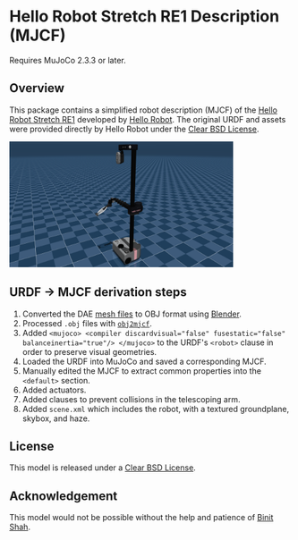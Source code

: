 # Hello Robot Stretch RE1 Description (MJCF)

Requires MuJoCo 2.3.3 or later.

## Overview

This package contains a simplified robot description (MJCF) of the [Hello Robot Stretch RE1](https://hello-robot.com/product) developed by [Hello Robot](https://hello-robot.com/). The original URDF and assets were provided directly by Hello Robot under the [Clear BSD License](LICENSE).

<p float="left">
  <img src="stretch.png" width="400">
</p>

## URDF → MJCF derivation steps

1. Converted the DAE [mesh
   files](https://github.com/shadow-robot/sr_common/tree/noetic-devel/sr_description/meshes/)
   to OBJ format using [Blender](https://www.blender.org/).
2. Processed `.obj` files with [`obj2mjcf`](https://github.com/kevinzakka/obj2mjcf).
3. Added `<mujoco> <compiler discardvisual="false" fusestatic="false" balanceinertia="true"/> </mujoco>` to the URDF's
   `<robot>` clause in order to preserve visual geometries.
4. Loaded the URDF into MuJoCo and saved a corresponding MJCF.
5. Manually edited the MJCF to extract common properties into the `<default>` section.
6. Added actuators.
7. Added <exclude> clauses to prevent collisions in the telescoping arm.
8. Added `scene.xml` which includes the robot, with a textured groundplane, skybox, and haze.

## License

This model is released under a [Clear BSD License](LICENSE).

## Acknowledgement

This model would not be possible without the help and patience of [Binit Shah](https://binitshah.github.io/).

